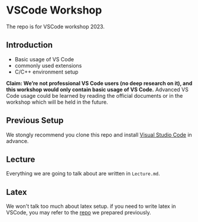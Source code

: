 # VSCode Workshop

The repo is for VSCode workshop 2023.

## Introduction

+ Basic usage of VS Code
+ commonly used extensions
+ C/C++ environment setup

**Claim: We’re not professional VS Code users (no deep research on it), and this workshop would only contain basic usage of VS Code.** Advanced VS Code usage could be learned by reading the official documents or in the workshop which will be held in the future.

## Previous Setup

We stongly recommend you clone this repo and install [Visual Studio Code](https://code.visualstudio.com/Download) in advance.

## Lecture

Everything we are going to talk about are written in `Lecture.md`.

## Latex

We won't talk too much about latex setup. if you need to write latex in VSCode, you may refer to the [repo](https://github.com/Hydraallen/Latex-vscode) we prepared previously.

